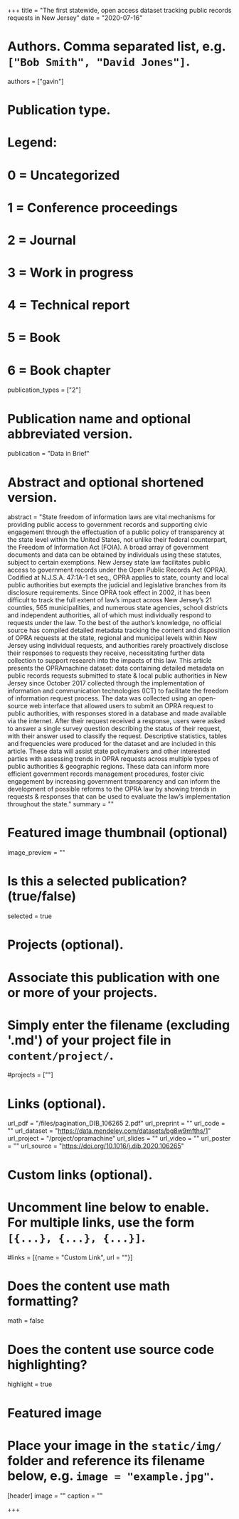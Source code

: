 +++
title = "The first statewide, open access dataset tracking public records requests in New Jersey"
date = "2020-07-16"

# Authors. Comma separated list, e.g. `["Bob Smith", "David Jones"]`.
authors = ["gavin"]

# Publication type.
# Legend:
# 0 = Uncategorized
# 1 = Conference proceedings
# 2 = Journal
# 3 = Work in progress
# 4 = Technical report
# 5 = Book
# 6 = Book chapter
publication_types = ["2"]

# Publication name and optional abbreviated version.
publication = "Data in Brief"

# Abstract and optional shortened version.
abstract = "State freedom of information laws are vital mechanisms for providing public access to government records and supporting civic engagement through the effectuation of a public policy of transparency at the state level within the United States, not unlike their federal counterpart, the Freedom of Information Act (FOIA). A broad array of government documents and data can be obtained by individuals using these statutes, subject to certain exemptions. New Jersey state law facilitates public access to government records under the Open Public Records Act (OPRA). Codified at N.J.S.A. 47:1A-1 et seq., OPRA applies to state, county and local public authorities but exempts the judicial and legislative branches from its disclosure requirements. Since OPRA took effect in 2002, it has been difficult to track the full extent of law’s impact across New Jersey’s 21 counties, 565 municipalities, and numerous state agencies, school districts and independent authorities, all of which must individually respond to requests under the law. To the best of the author’s knowledge, no official source has compiled detailed metadata tracking the content and disposition of OPRA requests at the state, regional and municipal levels within New Jersey using individual requests, and authorities rarely proactively disclose their responses to requests they receive, necessitating further data collection to support research into the impacts of this law. This article presents the OPRAmachine dataset: data containing detailed metadata on public records requests submitted to state & local public authorities in New Jersey since October 2017 collected through the implementation of information and communication technologies (ICT) to facilitate the freedom of information request process. The data was collected using an open-source web interface that allowed users to submit an OPRA request to public authorities, with responses stored in a database and made available via the internet. After their request received a response, users were asked to answer a single survey question describing the status of their request, with their answer used to classify the request. Descriptive statistics, tables and frequencies were produced for the dataset and are included in this article. These data will assist state policymakers and other interested parties with assessing trends in OPRA requests across multiple types of public authorities & geographic regions. These data can inform more efficient government records management procedures, foster civic engagement by increasing government transparency and can inform the development of possible reforms to the OPRA law by showing trends in requests & responses that can be used to evaluate the law’s implementation throughout the state."
summary = ""

# Featured image thumbnail (optional)
image_preview = ""

# Is this a selected publication? (true/false)
selected = true

# Projects (optional).
#   Associate this publication with one or more of your projects.
#   Simply enter the filename (excluding '.md') of your project file in `content/project/`.
#projects = [""]

# Links (optional).
url_pdf = "/files/pagination_DIB_106265 2.pdf"
url_preprint = ""
url_code = ""
url_dataset = "https://data.mendeley.com/datasets/bg8w9mfths/1"
url_project = "/project/opramachine"
url_slides = ""
url_video = ""
url_poster = ""
url_source = "https://doi.org/10.1016/j.dib.2020.106265"

# Custom links (optional).
#   Uncomment line below to enable. For multiple links, use the form `[{...}, {...}, {...}]`.
#links = [{name = "Custom Link", url = ""}]

# Does the content use math formatting?
math = false

# Does the content use source code highlighting?
highlight = true

# Featured image
# Place your image in the `static/img/` folder and reference its filename below, e.g. `image = "example.jpg"`.
[header]
image = ""
caption = ""

+++
